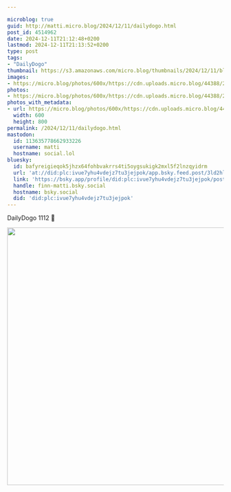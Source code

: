 ```yaml
---

microblog: true
guid: http://matti.micro.blog/2024/12/11/dailydogo.html
post_id: 4514962
date: 2024-12-11T21:12:48+0200
lastmod: 2024-12-11T21:13:52+0200
type: post
tags:
- "DailyDogo"
thumbnail: https://s3.amazonaws.com/micro.blog/thumbnails/2024/12/11/blog.martin-haehnel.de/300118a95cec9f33510bba2387db180d.png
images:
- https://micro.blog/photos/600x/https://cdn.uploads.micro.blog/44388/2024/3a960e22ef544b7b8a3670aba1c4caee.jpg
photos:
- https://micro.blog/photos/600x/https://cdn.uploads.micro.blog/44388/2024/3a960e22ef544b7b8a3670aba1c4caee.jpg
photos_with_metadata:
- url: https://micro.blog/photos/600x/https://cdn.uploads.micro.blog/44388/2024/3a960e22ef544b7b8a3670aba1c4caee.jpg
  width: 600
  height: 800
permalink: /2024/12/11/dailydogo.html
mastodon:
  id: 113635778662933226
  username: matti
  hostname: social.lol
bluesky:
  id: bafyreigieqok5jhzx64fohbvakrrs4ti5oygsukigk2mxl5f2lnzqyidrm
  url: 'at://did:plc:ivue7yhu4vdejz7tu3jejpok/app.bsky.feed.post/3ld2hlf7fir2r'
  link: 'https://bsky.app/profile/did:plc:ivue7yhu4vdejz7tu3jejpok/post/3ld2hlf7fir2r'
  handle: finn-matti.bsky.social
  hostname: bsky.social
  did: 'did:plc:ivue7yhu4vdejz7tu3jejpok'
---
```

DailyDogo 1112 🐶

<img src="/media/uploads/2024/3a960e22ef544b7b8a3670aba1c4caee.jpg" width="600" alt="" />

